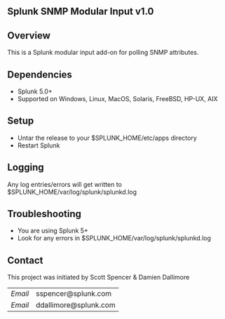 ## Splunk SNMP Modular Input v1.0

## Overview

This is a Splunk modular input add-on for polling SNMP attributes.


## Dependencies

* Splunk 5.0+
* Supported on Windows, Linux, MacOS, Solaris, FreeBSD, HP-UX, AIX

## Setup

* Untar the release to your $SPLUNK_HOME/etc/apps directory
* Restart Splunk


## Logging

Any log entries/errors will get written to $SPLUNK_HOME/var/log/splunk/splunkd.log


## Troubleshooting

* You are using Splunk 5+
* Look for any errors in $SPLUNK_HOME/var/log/splunk/splunkd.log

## Contact

This project was initiated by Scott Spencer & Damien Dallimore
<table>

<tr>
<td><em>Email</em></td>
<td>sspencer@splunk.com</td>
</tr>
<tr>
<td><em>Email</em></td>
<td>ddallimore@splunk.com</td>
</tr>

</table>
